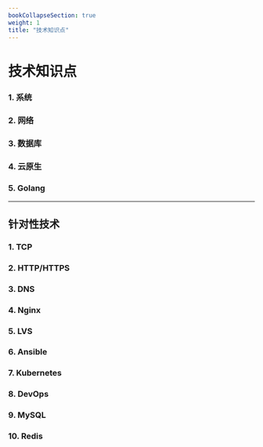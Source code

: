 ```yaml
---
bookCollapseSection: true
weight: 1
title: "技术知识点"
---
```


# 技术知识点

### 1. 系统

### 2. 网络

### 3. 数据库

### 4. 云原生

### 5. Golang

***

## 针对性技术

### 1. TCP

### 2. HTTP/HTTPS

### 3. DNS

### 4. Nginx

### 5. LVS

### 6. Ansible

### 7. Kubernetes

### 8. DevOps

### 9. MySQL

### 10. Redis

